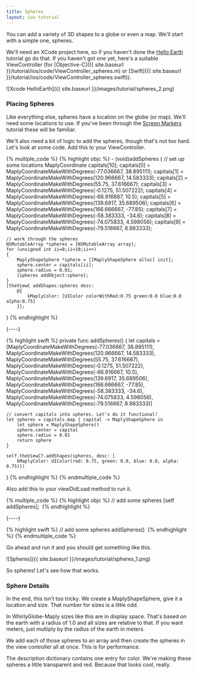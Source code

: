 ```yaml
---
title: Spheres
layout: ios-tutorial
---
```


You can add a variety of 3D shapes to a globe or even a map.  We'll start with a simple one, spheres.

We'll need an XCode project here, so if you haven't done the [Hello Earth](hello_earth.html) tutorial go do that.  If you haven't got one yet, here's a suitable ViewController (for [Objective-C]({{ site.baseurl }}/tutorial/ios/code/ViewController_spheres.m) or [Swift]({{ site.baseurl }}/tutorial/ios/code/ViewController_spheres.swift)).

![Xcode HelloEarth]({{ site.baseurl }}/images/tutorial/spheres_2.png)

### Placing Spheres

Like everything else, spheres have a location on the globe (or map).  We'll need some locations to use.  If you've been through the [Screen Markers](screen_markers.html) tutorial these will be familiar.

We'll also need a bit of logic to add the spheres, though that's not too hard.  Let's look at some code.  Add this to your ViewController.


{% multiple_code %}
  {% highlight objc %}
­- (void)addSpheres
{
    // set up some locations
    MaplyCoordinate capitals[10];
    capitals[0] = MaplyCoordinateMakeWithDegrees(-77.036667, 38.895111);
    capitals[1] = MaplyCoordinateMakeWithDegrees(120.966667, 14.583333);
    capitals[2] = MaplyCoordinateMakeWithDegrees(55.75, 37.616667);
    capitals[3] = MaplyCoordinateMakeWithDegrees(-0.1275, 51.507222);
    capitals[4] = MaplyCoordinateMakeWithDegrees(-66.916667, 10.5);
    capitals[5] = MaplyCoordinateMakeWithDegrees(139.6917, 35.689506);
    capitals[6] = MaplyCoordinateMakeWithDegrees(166.666667, -77.85);
    capitals[7] = MaplyCoordinateMakeWithDegrees(-58.383333, -34.6);
    capitals[8] = MaplyCoordinateMakeWithDegrees(-74.075833, 4.598056);
    capitals[9] = MaplyCoordinateMakeWithDegrees(-79.516667, 8.983333);

    // work through the spheres
    NSMutableArray *spheres = [NSMutableArray array];
    for (unsigned int ii=0;ii<10;ii++)
    {
        MaplyShapeSphere *sphere = [[MaplyShapeSphere alloc] init];
        sphere.center = capitals[ii];
        sphere.radius = 0.01;
        [spheres addObject:sphere];
    }
    [theViewC addShapes:spheres desc:
        @{
            kMaplyColor: [UIColor colorWithRed:0.75 green:0.0 blue:0.0 alpha:0.75]
        }];
}
  {% endhighlight %}

  {----}

  {% highlight swift %}
private func addSpheres() {
    let capitals = [MaplyCoordinateMakeWithDegrees(-77.036667, 38.895111),
                    MaplyCoordinateMakeWithDegrees(120.966667, 14.583333),
                    MaplyCoordinateMakeWithDegrees(55.75, 37.616667),
                    MaplyCoordinateMakeWithDegrees(-0.1275, 51.507222),
                    MaplyCoordinateMakeWithDegrees(-66.916667, 10.5),
                    MaplyCoordinateMakeWithDegrees(139.6917, 35.689506),
                    MaplyCoordinateMakeWithDegrees(166.666667, -77.85),
                    MaplyCoordinateMakeWithDegrees(-58.383333, -34.6),
                    MaplyCoordinateMakeWithDegrees(-74.075833, 4.598056),
                    MaplyCoordinateMakeWithDegrees(-79.516667, 8.983333)]

    // convert capitals into spheres. Let's do it functional!
    let spheres = capitals.map { capital -> MaplyShapeSphere in
        let sphere = MaplyShapeSphere()
        sphere.center = capital
        sphere.radius = 0.01
        return sphere
    }

    self.theViewC?.addShapes(spheres, desc: [
        kMaplyColor: UIColor(red: 0.75, green: 0.0, blue: 0.0, alpha: 0.75)])
}
  {% endhighlight %}
{% endmultiple_code %}


Also add this to your viewDidLoad method to run it.


{% multiple_code %}
  {% highlight objc %}
­// add some spheres
[self addSpheres];
­  {% endhighlight %}

  {----}

  {% highlight swift %}
// add some spheres
addSpheres()
­  {% endhighlight %}
{% endmultiple_code %}

Go ahead and run it and you should get something like this.

![Spheres]({{ site.baseurl }}/images/tutorial/spheres_1.png)

So spheres!  Let's see how that works.

### Sphere Details

In the end, this isn't too tricky.  We create a MaplyShapeSphere, give it a location and size.  That number for sizes is a little odd.

In WhirlyGlobe-Maply sizes like this are in display space.  That's based on the earth with a radius of 1.0 and all sizes are relative to that.  If you want meters, just multiply by the radius of the earth in meters.

We add each of those spheres to an array and then create the spheres in the view controller all at once.  This is for performance.

The description dictionary contains one entry for color.  We're making these spheres a little transparent and red.  Because that looks cool, really.
